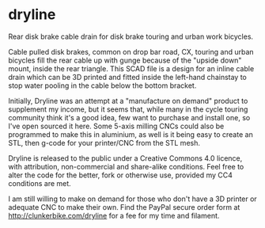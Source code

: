 # dryline
Rear disk brake cable drain for disk brake touring and urban work bicycles.

Cable pulled disk brakes, common on drop bar road, CX, touring and urban bicycles fill the rear cable up with gunge because of the "upside down" mount, inside the rear triangle. This SCAD file is a design for an inline cable drain which can be 3D printed and fitted inside the left-hand chainstay to stop water pooling in the cable below the bottom bracket.

Initially, Dryline was an attempt at a "manufacture on demand" product to supplement my income, but it seems that, while many in the cycle touring community think it's a good idea, few want to purchase and install one, so I've open sourced it here. Some 5-axis milling CNCs could also be programmed to make this in aluminium, as well is it being easy to create an STL, then g-code for your printer/CNC from the STL mesh.

Dryline is released to the public under a Creative Commons 4.0 licence, with attribution, non-commercial and share-alike conditions. Feel free to alter the code for the better, fork or otherwise use, provided my CC4 conditions are met.

I am still willing to make on demand for those who don't have a 3D printer or adequate CNC to make their own. Find the PayPal secure order form at http://clunkerbike.com/dryline for a fee for my time and filament.
